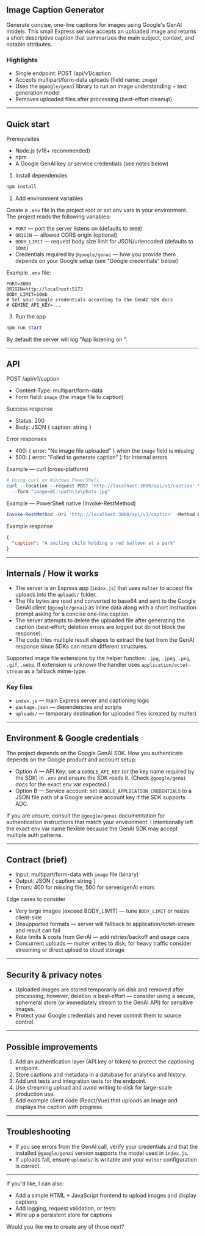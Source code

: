 ## Image Caption Generator

Generate concise, one-line captions for images using Google's GenAI models. This small Express service accepts an uploaded image and returns a short descriptive caption that summarizes the main subject, context, and notable attributes.

### Highlights
- Single endpoint: POST /api/v1/caption
- Accepts multipart/form-data uploads (field name: `image`)
- Uses the `@google/genai` library to run an image understanding + text generation model
- Removes uploaded files after processing (best-effort cleanup)

---

## Quick start

Prerequisites

- Node.js (v16+ recommended)
- npm
- A Google GenAI key or service credentials (see notes below)

1. Install dependencies

```powershell
npm install
```

2. Add environment variables

Create a `.env` file in the project root or set env vars in your environment. The project reads the following variables:

- `PORT` — port the server listens on (defaults to `3000`)
- `ORIGIN` — allowed CORS origin (optional)
- `BODY_LIMIT` — request body size limit for JSON/urlencoded (defaults to `10mb`)
- Credentials required by `@google/genai` — how you provide them depends on your Google setup (see "Google credentials" below)

Example `.env` file:

```text
PORT=3000
ORIGIN=http://localhost:5173
BODY_LIMIT=10mb
# Set your Google credentials according to the GenAI SDK docs
# GEMINI_API_KEY=...
```

3. Run the app

```powershell
npm run start
```

By default the server will log "App listening on <PORT>".

---

## API

POST /api/v1/caption

- Content-Type: multipart/form-data
- Form field: `image` (the image file to caption)

Success response

- Status: 200
- Body: JSON { caption: string }

Error responses

- 400: { error: "No image file uploaded" } when the `image` field is missing
- 500: { error: "Failed to generate caption" } for internal errors

Example — curl (cross-platform)

```powershell
# Using curl on Windows PowerShell
curl --location --request POST 'http://localhost:3000/api/v1/caption' \
  --form "image=@C:\path\to\photo.jpg"
```

Example — PowerShell native (Invoke-RestMethod)

```powershell
Invoke-RestMethod -Uri 'http://localhost:3000/api/v1/caption' -Method Post -Form @{ image = Get-Item 'C:\path\to\photo.jpg' }
```

Example response

```json
{
  "caption": "A smiling child holding a red balloon at a park"
}
```

---

## Internals / How it works

- The server is an Express app (`index.js`) that uses `multer` to accept file uploads into the `uploads/` folder.
- The file bytes are read and converted to base64 and sent to the Google GenAI client (`@google/genai`) as inline data along with a short instruction prompt asking for a concise one-line caption.
- The server attempts to delete the uploaded file after generating the caption (best-effort; deletion errors are logged but do not block the response).
- The code tries multiple result shapes to extract the text from the GenAI response since SDKs can return different structures.

Supported image file extensions by the helper function: `.jpg`, `.jpeg`, `.png`, `.gif`, `.webp`. If extension is unknown the handler uses `application/octet-stream` as a fallback mime-type.

### Key files

- `index.js` — main Express server and captioning logic
- `package.json` — dependencies and scripts
- `uploads/` — temporary destination for uploaded files (created by multer)

---

## Environment & Google credentials

The project depends on the Google GenAI SDK. How you authenticate depends on the Google product and account setup:

- Option A — API Key: set a `GOOGLE_API_KEY` (or the key name required by the SDK) in `.env` and ensure the SDK reads it. (Check `@google/genai` docs for the exact env var expected.)
- Option B — Service account: set `GOOGLE_APPLICATION_CREDENTIALS` to a JSON file path of a Google service account key if the SDK supports ADC.

If you are unsure, consult the `@google/genai` documentation for authentication instructions that match your environment. I intentionally left the exact env var name flexible because the GenAI SDK may accept multiple auth patterns.

---

## Contract (brief)

- Input: multipart/form-data with `image` file (binary)
- Output: JSON { caption: string }
- Errors: 400 for missing file, 500 for server/genAI errors

Edge cases to consider

- Very large images (exceed BODY_LIMIT) — tune `BODY_LIMIT` or resize client-side
- Unsupported formats — server will fallback to application/octet-stream and result can fail
- Rate limits & costs from GenAI — add retries/backoff and usage caps
- Concurrent uploads — multer writes to disk; for heavy traffic consider streaming or direct upload to cloud storage

---

## Security & privacy notes

- Uploaded images are stored temporarily on disk and removed after processing; however, deletion is best-effort — consider using a secure, ephemeral store (or immediately stream to the GenAI API) for sensitive images.
- Protect your Google credentials and never commit them to source control.

---

## Possible improvements

1. Add an authentication layer (API key or token) to protect the captioning endpoint.
2. Store captions and metadata in a database for analytics and history.
3. Add unit tests and integration tests for the endpoint.
4. Use streaming upload and avoid writing to disk for large-scale production use.
5. Add example client code (React/Vue) that uploads an image and displays the caption with progress.

---

## Troubleshooting

- If you see errors from the GenAI call, verify your credentials and that the installed `@google/genai` version supports the model used in `index.js`.
- If uploads fail, ensure `uploads/` is writable and your `multer` configuration is correct.

---

If you'd like, I can also:
- Add a simple HTML + JavaScript frontend to upload images and display captions
- Add logging, request validation, or tests
- Wire up a persistent store for captions

Would you like me to create any of those next?
